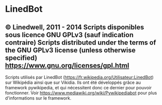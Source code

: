 LinedBot
========
© Linedwell, 2011 - 2014
Scripts disponibles sous licence GNU GPLv3 (sauf indication contraire)
Scripts distributed under the terms of the GNU GPLv3 license (unless otherwise specified) 
https://www.gnu.org/licenses/gpl.html
---------
Scripts utilisés par LinedBot (https://fr.wikipedia.org/Utilisateur:LinedBot) sur Wikipédia ainsi que sur Vikidia.
Ils ont été développés grâce au framework pywikipedia, et qui nécessitent donc ce dernier pour pouvoir fonctionner.
Voir https://www.mediawiki.org/wiki/Pywikipediabot pour plus d'informations sur le framework.
